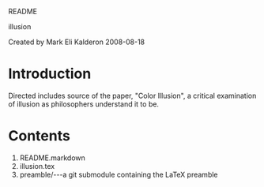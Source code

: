 README

illusion

Created by Mark Eli Kalderon 2008-08-18

# Introduction #

Directed includes source of the paper, "Color Illusion", a critical examination of illusion as philosophers understand it to be.

# Contents #

1. README.markdown
2. illusion.tex
3. preamble/---a git submodule containing the LaTeX preamble
